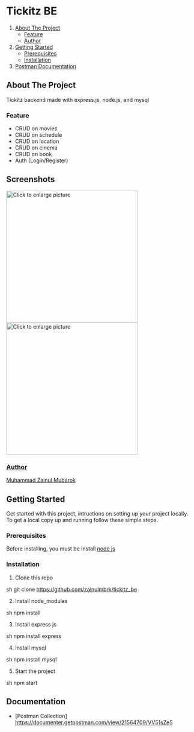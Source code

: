 # Tickitz BE

<ol>
    <li>
      <a href="#about-the-project">About The Project</a>
      <ul>
        <li><a href="#feature">Feature</a></li>
        <li><a href="#feature">Author</a></li>
      </ul>
    </li>
    <li>
      <a href="#getting-started">Getting Started</a>
      <ul>
        <li><a href="#prerequisites">Prerequisites</a></li>
        <li><a href="#installation">Installation</a></li>
      </ul>
    </li>
  <li>
      <a href="#documentation">Postman Documentation</a>
    </li>
</ol>

## About The Project
Tickitz backend made with express.js, node.js, and mysql

### Feature
- CRUD on movies
- CRUD on schedule
- CRUD on location
- CRUD on cinema
- CRUD on book
- Auth (Login/Register)

## Screenshots

  
<div  align="start">
<a href="https://drive.google.com/uc?export=view&id=<FILEID>"><img src="https://drive.google.com/uc?export=view&id=1Gz9CJ6IRJsW5yrmj5EGMyMym-Izezavd" style="width: 350px; max-width: 100%; height: auto" title="Click to enlarge picture" />
    <a href="https://drive.google.com/uc?export=view&id=<FILEID>"><img src="https://drive.google.com/uc?export=view&id=1f_6DN1KZo4th5EhqENQ9iusJhkkDaGKu" style="width: 350px; max-width: 100%; height: auto" title="Click to enlarge picture" />

### Author
[Muhammad Zainul Mubarok](https://github.com/zainulmbrk)

## Getting Started

Get started with this project, intructions on setting up your project locally.<br />
To get a local copy up and running follow these simple steps.
### Prerequisites

Before installing, you must be install [node js](https://nodejs.org) 
### Installation

1. Clone this repo
 
sh
git clone https://github.com/zainulmbrk/tickitz_be

2. Install node_modules

sh
npm install

3. Install express js

sh
npm install express

4. Install mysql

sh
npm install mysql

5. Start the project

sh
npm start


## Documentation

- [Postman Collection]
https://documenter.getpostman.com/view/21564709/VV51sZe5
